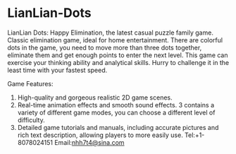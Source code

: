 # LianLian-Dots
LianLian Dots: Happy Elimination, the latest casual puzzle family game. Classic elimination game, ideal for home entertainment.
There are colorful dots in the game, you need to move more than three dots together, eliminate them and get enough points to enter the next level. This game can exercise your thinking ability and analytical skills. Hurry to challenge it in the least time with your fastest speed.

Game Features:
1. High-quality and gorgeous realistic 2D game scenes.
2. Real-time animation effects and smooth sound effects.
3 contains a variety of different game modes, you can choose a different level of difficulty.
4. Detailed game tutorials and manuals, including accurate pictures and rich text description, allowing players to more easily use.
Tel:+1-8078024151
Email:nhh7t4@sina.com
